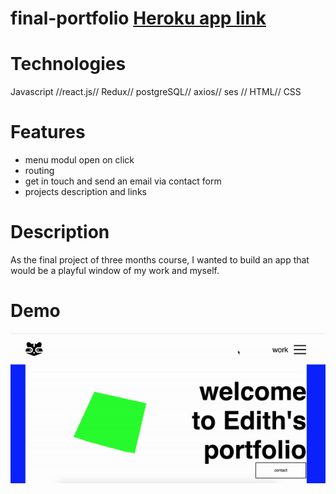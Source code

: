 # final-portfolio <a href="https://edith-portfolio.herokuapp.com/" rel="nofollow" > Heroku app link </a>

# Technologies
Javascript //react.js// Redux// postgreSQL// axios// ses // HTML// CSS


# Features
- menu modul open on click
- routing
- get in touch and send an email via contact form
- projects description and links

# Description
As the final project of three months course, I wanted to build an app that would be a playful window of my work and myself.

# Demo

<img src="https://github.com/Edith2019/final-portfolio/blob/master/portfoliodemo.gif" style="max-width:100%;">
